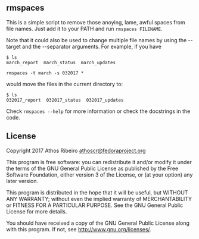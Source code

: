 ## rmspaces

This is a simple script to remove those anoying, lame, awful spaces from file
names. Just add it to your PATH and run `rmspaces FILENAME`.

Note that it could also be used to change multiple file names by using the
--target and the --separator arguments. For example, if you have

```
$ ls
march_report  march_status  march_updates
```

`rmspaces -t march -s 032017 *`

would move the files in the current directory to:

```
$ ls
032017_report  032017_status  032017_updates
```

Check `rmspaces --help` for more information or check the docstrings in the
code.

## License

Copyright 2017 Athos Ribeiro <athoscr@fedoraproject.org>

This program is free software: you can redistribute it and/or modify
it under the terms of the GNU General Public License as published by
the Free Software Foundation, either version 3 of the License, or
(at your option) any later version.

This program is distributed in the hope that it will be useful,
but WITHOUT ANY WARRANTY; without even the implied warranty of
MERCHANTABILITY or FITNESS FOR A PARTICULAR PURPOSE.  See the
GNU General Public License for more details.

You should have received a copy of the GNU General Public License
along with this program.  If not, see <http://www.gnu.org/licenses/>.
